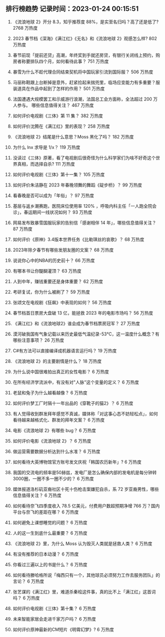 
## 排行榜趋势 记录时间：2023-01-24 00:15:51
  
  1. 《流浪地球 2》开分 8.3，知乎推荐度 88%，是实至名归吗？高了还是低了? 2768 万热度
    
  2. 2023 春节档《深海》《满江红》《无名》和《流浪地球 2》观感怎么样? 802 万热度
    
  3. 春节前现「提前还贷」高潮，年终奖到手就还房贷，有银行关闭线上预约，购房者称要排队四个月，如何看待此事？ 751 万热度
    
  4. 暴雪为什么不趁代理合同结束契机将中国玩家引流到国际服？ 506 万热度
    
  5. 马丽称鞋跟上台断掉是意外，赶紧捡起来揣兜里，临场应变能力有多重要？服装道具在作品中起到了怎样的作用？ 501 万热度
    
  6. 法国遭遇大规模罢工和示威游行浪潮，法国总工会方面称，全法超过 200 万人参与。 哪些信息值得关注？ 467 万热度
    
  7. 如何评价电视剧《三体》第 11 集？ 382 万热度
    
  8. 如何评价沈腾在《满江红》里的表现？ 258 万热度
    
  9. 《流浪地球 2》结尾是什么意思？Moss 黑化了吗？ 182 万热度
    
  10. 为什么 lnx 求导是 1/x？ 119 万热度
    
  11. 没读过《三体》原著，看了电视剧后很奇怪为什么科学家们为啥不好奇这个世界真相，而选择自杀? 111 万热度
    
  12. 如何评价电视剧《三体》第十一集？ 105 万热度
    
  13. 如何评价朱洁静在 2023 年春晚领舞的舞蹈《碇步桥》？ 99 万热度
    
  14. 看春晚是否可以成为「年俗」？ 97 万热度
    
  15. 基层与返乡潮赛跑，医院床位使用率 120% ，呼吸内科主任「一人跑全院会诊」，春运期间一线状况如何？ 93 万热度
    
  16. 网易发布致暴雪国服玩家的告别信「感谢相伴 14 年」，哪些信息值得关注？ 87 万热度
    
  17. 如何评价《原神》3.4版本世界任务《比勒琪丝的哀歌》？ 68 万热度
    
  18. 2023年除夕春节有哪些发朋友圈的文案？ 68 万热度
    
  19. 说说你心中的NBA的历史前十？ 66 万热度
    
  20. 有哪本书让你醍醐灌顶？ 63 万热度
    
  21. 人到中年，赚钱重要还是身体重要？ 62 万热度
    
  22. 考研复试，你为什么被刷了？ 59 万热度
    
  23. 张颂文在电视剧《狂飙》中表现的如何？ 56 万热度
    
  24. 春节档首日票房大盘破 13 亿，能拯救 2023 年的电影市场吗？ 56 万热度
    
  25. 《满江红》和《流浪地球2》谁会成为春节档票房冠军？ 27 万热度
    
  26. 漠河破我国有气象记载以来历史最低气温纪录-53℃，这一温度什么概念？有哪些注意事项？ 26 万热度
    
  27. C#有方法可以直接编译成机器语言运行吗？ 19 万热度
    
  28. 《流浪地球 2》的主要剧情是什么？ 18 万热度
    
  29. 为什么说中国很难拍出真正的女性电影？ 6 万热度
    
  30. 在所有经济学流派中，有没有对"人脉"这个变量的定义？ 6 万热度
    
  31. 老鼠和兔子为什么越看越像？ 6 万热度
    
  32. 如何评价梦工厂时隔十一年出品的《穿靴子的猫2》？ 6 万热度
    
  33. 有人觉得收到群发拜年感觉不真诚，媒体称「对这事心态不妨轻松点」，如何看待越来越格式化、群发的拜年文案？ 6 万热度
    
  34. 电影《流浪地球 2》有哪些 bug？ 6 万热度
    
  35. 如何评价电影《流浪地球 2》？ 6 万热度
    
  36. 做运营需要数据分析达到什么水准？ 6 万热度
    
  37. 如何看待大英博物馆官方账号发文庆祝「韩国农历新年」? 6 万热度
    
  38. 我国的交流电的频率是50赫兹，发电厂是怎么确保内部的发电机是每分钟转3000圈，一圈不多一圈不少的？ 6 万热度
    
  39. 媒体报道洛杉矶亚裔社区十死十伤枪击案嫌犯自杀，系 72 岁亚裔男性，哪些信息值得关注？ 6 万热度
    
  40. 如何看待奈飞四季度收入 78.5 亿美元，付费用户数超预期净增 766 万？国内平台与奈飞的差距在哪？ 6 万热度
    
  41. 如何避免上课想睡觉的问题？ 6 万热度
    
  42. 人的这一生到底什么最重要？ 6 万热度
    
  43. 《流浪地球 2》里，为什么 Moss 认为毁灭人类就是拯救人类？ 6 万热度
    
  44. 有没有推荐的日本动漫？ 6 万热度
    
  45. 你看过三遍以上的书是什么？ 6 万热度
    
  46. 如何看待滕哈格所说「梅西只有一个，其他球员必须努力工作去服务团队」的言论？ 6 万热度
    
  47. 张艺谋的《满江红》里，难道杀秦桧这件事，真的比不上「满江红」这首词吗？ 6 万热度
    
  48. 如何评价电视剧《三体》第十集？ 6 万热度
    
  49. 未来智能家居会走进千家万户吗？ 6 万热度
    
  50. 如何评价原神最新的CM短片《明霄幻梦》? 6 万热度
    